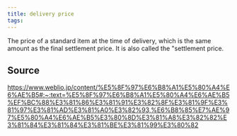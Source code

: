 ```yaml
---
title: delivery price
tags: 
---
```


The price of a standard item at the time of delivery, which is the same amount as the final settlement price. It is also called the "settlement price.

## Source
https://www.weblio.jp/content/%E5%8F%97%E6%B8%A1%E5%80%A4%E6%AE%B5#:~:text=%E5%8F%97%E6%B8%A1%E5%80%A4%E6%AE%B5%EF%BC%88%E3%81%86%E3%81%91%E3%82%8F%E3%81%9F%E3%81%97%E3%81%AD%E3%81%A0%E3%82%93,%E6%B8%85%E7%AE%97%E5%80%A4%E6%AE%B5%E3%80%8D%E3%81%A8%E3%82%82%E3%81%84%E3%81%84%E3%81%BE%E3%81%99%E3%80%82
